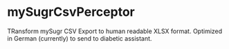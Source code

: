 # mySugrCsvPerceptor
TRansform mySugr CSV Export to human readable XLSX format. Optimized in German (currently) to send to diabetic assistant.
